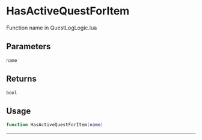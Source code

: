 # HasActiveQuestForItem
Function name in QuestLogLogic.lua
## Parameters
`name`
## Returns
`bool`
## Usage
```lua
function HasActiveQuestForItem(name)
```
---
